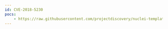 ```yaml
---
id: CVE-2018-5230
pocs:
    - https://raw.githubusercontent.com/projectdiscovery/nuclei-templates/master/cves/CVE-2018-5230.yaml
---
```

